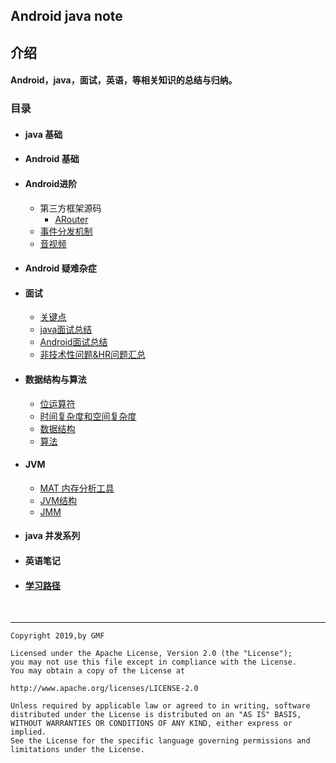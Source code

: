 ## Android java note

## 介绍

#### Android，java，面试，英语，等相关知识的总结与归纳。

### 目录

* #### java 基础

* #### Android 基础

* #### Android进阶

    * 第三方框架源码
      * [ARouter](./Android/framework/ARouter.md)
    * [事件分发机制](./Android/view/event.md)
    * [音视频](./Android/media/ffmpeg.md)

* #### Android 疑难杂症

* #### 面试
  
    * [关键点](./interview/important.md)
	* [java面试总结](./interview/java/java面试题.md)
    * [Android面试总结](./interview/android/android面试题.md)
	* [非技术性问题&HR问题汇总](./interview/hr/hr.md)
  
* #### 数据结构与算法

    * [位运算符](./DSAA/1.md)
	* [时间复杂度和空间复杂度]()
    * [数据结构](./DSAA/dataStrutrue.md)
	* [算法](./DSAA/algorithm.md)
	
* #### JVM

    * [MAT 内存分析工具](http://www.lightskystreet.com/2015/09/01/mat_usage/)
    * [JVM结构](./jvm/structure.md)
    * [JMM](./jvm/jmm.md)

* #### java 并发系列 

* #### 英语笔记

* #### [学习路径](./learnPath.md)

  ​    

-----

```
Copyright 2019,by GMF

Licensed under the Apache License, Version 2.0 (the "License");
you may not use this file except in compliance with the License.
You may obtain a copy of the License at

http://www.apache.org/licenses/LICENSE-2.0

Unless required by applicable law or agreed to in writing, software
distributed under the License is distributed on an "AS IS" BASIS,
WITHOUT WARRANTIES OR CONDITIONS OF ANY KIND, either express or implied.
See the License for the specific language governing permissions and
limitations under the License.
```


